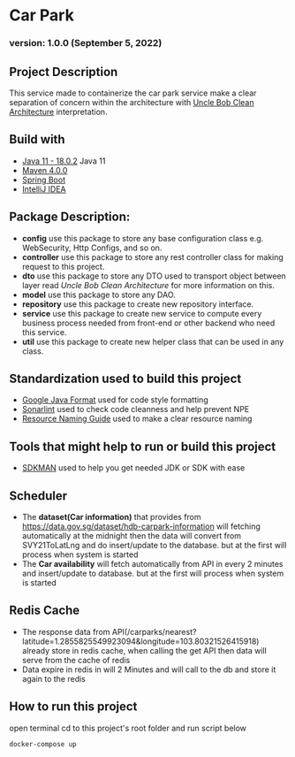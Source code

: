 # Car Park
### version: 1.0.0 (September 5, 2022)

## Project Description

This service made to containerize the car park service make a clear separation
of concern within the architecture with [Uncle Bob Clean Architecture](https://www.baeldung.com/spring-boot-clean-architecture) interpretation.

## Build with

- [Java 11 - 18.0.2](https://adoptopenjdk.net/) Java 11 
- [Maven 4.0.0](https://maven.apache.org/)
- [Spring Boot](https://spring.io/projects/spring-boot)
- [IntelliJ IDEA](https://www.jetbrains.com/idea/)

## Package Description:
* **config** use this package to store any base configuration class e.g. WebSecurity, Http Configs, and so on.
* **controller** use this package to store any rest controller class for making request to this project.
* **dto** use this package to store any DTO used to transport object between layer read _Uncle Bob Clean Architecture_ for more information on this.
* **model** use this package to store any DAO.
* **repository** use this package to create new repository interface.
* **service** use this package to create new service to compute every business process needed from front-end or other backend who need this service.
* **util** use this package to create new helper class that can be used in any class.

## Standardization used to build this project

- [Google Java Format](https://github.com/google/google-java-format) used for code style formatting
- [Sonarlint](https://www.sonarlint.org/) used to check code cleanness and help prevent NPE
- [Resource Naming Guide](https://restfulapi.net/resource-naming/) used to make a clear resource naming

## Tools that might help to run or build this project

- [SDKMAN](https://sdkman.io/) used to help you get needed JDK or SDK with ease

## Scheduler
- The **dataset(Car information)** that provides from https://data.gov.sg/dataset/hdb-carpark-information will fetching automatically at the midnight then the data will convert from SVY21ToLatLng and do insert/update to the database. but at the first will process when system is started
- The **Car availability** will fetch automatically from API in every 2 minutes and insert/update to database. but at the first will process when system is started

## Redis Cache
- The response data from API(/carparks/nearest?latitude=1.2855825549923094&longitude=103.80321526415918) already store in redis cache, when calling the get API then data will serve from the cache of redis
- Data expire in redis in will 2 Minutes and will call to the db and store it again to the redis

## How to run this project
open terminal cd to this project's root folder and run script below

    docker-compose up
